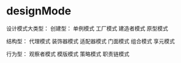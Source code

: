 # designMode


设计模式大类型：
创建型：
	单例模式
	工厂模式
	建造者模式
	原型模式

结构型：
	代理模式
	装饰器模式
	适配器模式
	门面模式
	组合模式
	享元模式

行为型：
	观察者模式
	模版模式
	策略模式
	职责链模式